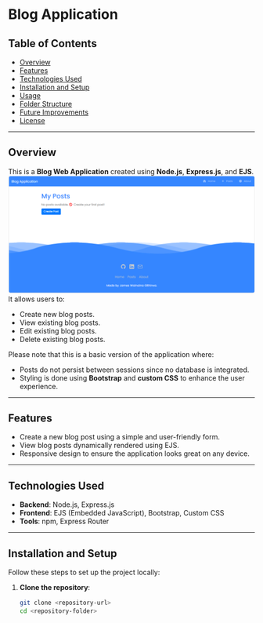 # Blog Application

## Table of Contents
- [Overview](#overview)
- [Features](#features)
- [Technologies Used](#technologies-used)
- [Installation and Setup](#installation-and-setup)
- [Usage](#usage)
- [Folder Structure](#folder-structure)
- [Future Improvements](#future-improvements)
- [License](#license)

---

## Overview
This is a **Blog Web Application** created using **Node.js**, **Express.js**, and **EJS**. 
![Homepage Screenshot](public/images/home.PNG)
It allows users to:
- Create new blog posts.
- View existing blog posts.
- Edit existing blog posts.
- Delete existing blog posts.

Please note that this is a basic version of the application where:
- Posts do not persist between sessions since no database is integrated.
- Styling is done using **Bootstrap** and **custom CSS** to enhance the user experience.

---

## Features
- Create a new blog post using a simple and user-friendly form.
- View blog posts dynamically rendered using EJS.
- Responsive design to ensure the application looks great on any device.

---

## Technologies Used
- **Backend**: Node.js, Express.js
- **Frontend**: EJS (Embedded JavaScript), Bootstrap, Custom CSS
- **Tools**: npm, Express Router

---

## Installation and Setup
Follow these steps to set up the project locally:

1. **Clone the repository**:
   ```bash
   git clone <repository-url>
   cd <repository-folder>
